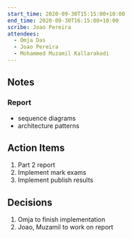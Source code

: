 ```yaml
---
start_time: 2020-09-30T15:15:00+10:00
end_time: 2020-09-30T16:15:00+10:00
scribe: Joao Pereira
attendees:
  - Omja Das
  - Joao Pereira
  - Mohammed Muzamil Kallarakodi
---
```


## Notes

### Report

- sequence diagrams
- architecture patterns

## Action Items

1. Part 2 report
2. Implement mark exams
3. Implement publish results

## Decisions
 
1. Omja to finish implementation
2. Joao, Muzamil to work on report
